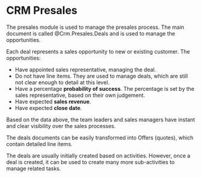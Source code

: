 # CRM Presales

The presales module is used to manage the presales process.
The main document is called @Crm.Presales.Deals and is used to manage the opportunities.

Each deal represents a sales opportunity to new or existing customer.
The opportunities:

* Have appointed sales representative, managing the deal.
* Do not have line items. They are used to manage deals, which are still not clear enough to detail at this level.
* Have a percentage **probability of success**. The percentage is set by the sales representative, based on their own judgement.
* Have expected **sales revenue**.
* Have expected **close date**.

Based on the data above, the team leaders and sales managers have instant and clear visibility over the sales processes.

The deals documents can be easily transformed into Offers (quotes), which contain detailed line items.

The deals are usually initially created based on activities.
However, once a deal is created, it can be used to create many more sub-activities to manage related tasks.
